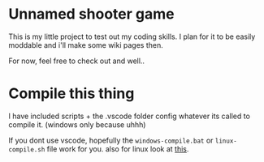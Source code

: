# Unnamed shooter game

This is my little project to test out my coding skills. I plan for it to be easily moddable and i'll make some wiki pages then.

For now, feel free to check out and well..

# Compile this thing

I have included scripts + the .vscode folder config whatever its called to compile it. (windows only because uhhh)

If you dont use vscode, hopefully the ``windows-compile.bat`` or ``linux-compile.sh`` file work for you.
also for linux look at [this](https://github.com/raysan5/raylib/wiki/Working-on-GNU-Linux).